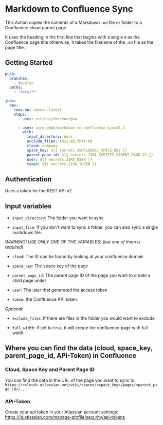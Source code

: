 # Markdown to Confluence Sync

This Action copies the contents of a Markdown `.md` file or folder to a Confluence cloud parent page.

It uses the heading in the first line that begins with a single `#` as the Confluence page title otherwise,
it takes the filename of the `.md` file as the page title.

## Getting Started

```yml
push:
  branches:
    - develop
  paths:
    - 'docs/**'

jobs:
  dev:
    runs-on: ubuntu-latest
    steps:
      - uses: actions/checkout@v4

      - uses: axro-gmbh/markdown-to-confluence-sync@1.2
        with:
          input_directory: docs
          exclude_files: this.md,that.md
          cloud: company
          space_key: ${{ secrets.CONFLUENCE_SPACE_KEY }}
          parent_page_id: ${{ secrets.JIRA_SCRIPTS_PARENT_PAGE_ID }}
          user: ${{ secrets.JIRA_USER }}
          token: ${{ secrets.JIRA_TOKEN }}
```

## Authentication

Uses a token for the REST API v2.

## Input variables

- `input_directory`: The folder you want to sync

- `input_file`: If you don't want to sync a folder, you can also sync a single markdown file.

*WARNING! USE ONLY ONE OF THE VARIABLES! (but one of them is required)*

- `cloud`: The ID can be found by looking at your confluence domain

- `space_key`: The space key of the page

- `parent_page_id`: The parent page ID of the page you want to create a child page under

- `user`: The user that generated the access token

- `token`: the Confluence API token.

*Optional*:

- `exclude_files`: If there are files in the folder you would want to exclude

- `full_width`: If set to `true`, it will create the confluence page with full width

## Where you can find the data (cloud, space_key, parent_page_id, API-Token) in Confluence

### Cloud, Space Key and Parent Page ID

You can find the data in the URL of the page you want to sync to:
`https://<cloud>.atlassian.net/wiki/spaces/<space_key>/pages/<parent_page_id>/...`

### API-Token

Create your api token in your Atlassian account settings: https://id.atlassian.com/manage-profile/security/api-tokens

